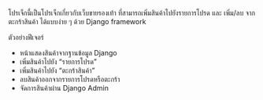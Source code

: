 โปรเจ็กนี้เป็นโปรเจ็กเกี่ยวกับเว็บขายรองเท้า ที่สามารถเพิ่มสินค้าไปยังรายการโปรด และ เพิ่ม/ลบ จากตะกร้าสินค้า ได้แบบง่าย ๆ ด้วย Django framework

ตัวอย่างฟีเจอร์
- หน้าแสดงสินค้าจากฐานข้อมูล Django
- เพิ่มสินค้าไปยัง “รายการโปรด”
- เพิ่มสินค้าไปยัง “ตะกร้าสินค้า”
- ลบสินค้าออกจากรายการโปรดหรือตะกร้า
- จัดการสินค้าผ่าน Django Admin
